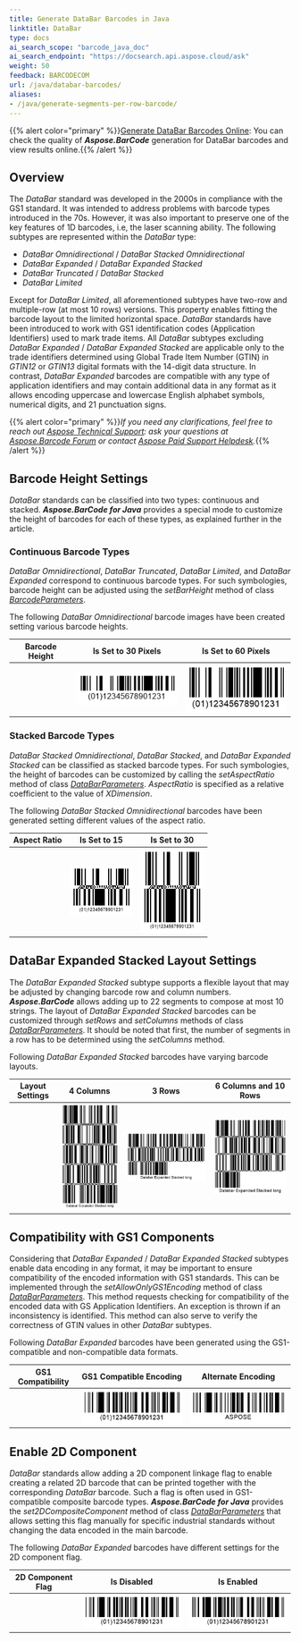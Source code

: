 ```yaml
---
title: Generate DataBar Barcodes in Java
linktitle: DataBar
type: docs
ai_search_scope: "barcode_java_doc"
ai_search_endpoint: "https://docsearch.api.aspose.cloud/ask"
weight: 50
feedback: BARCODECOM
url: /java/databar-barcodes/
aliases:
- /java/generate-segments-per-row-barcode/
---
```

{{% alert color="primary" %}}[Generate DataBar Barcodes Online](https://products.aspose.app/barcode/generate/databar): You can check the quality of ***Aspose.BarCode*** generation for DataBar barcodes and view results online.{{% /alert %}}

## **Overview**
The *DataBar* standard was developed in the 2000s in compliance with the GS1 standard. It was intended to address problems with barcode types introduced in the 70s. However, it was also important to preserve one of the key features of 1D barcodes, i.e, the laser scanning ability. The following subtypes are represented within the *DataBar* type: 
- *DataBar Omnidirectional* / *DataBar Stacked Omnidirectional*
- *DataBar Expanded* / *DataBar Expanded Stacked*
- *DataBar Truncated* / *DataBar Stacked*
- *DataBar Limited*
  
Except for *DataBar Limited*, all aforementioned subtypes have two-row and multiple-row (at most 10 rows) versions. This property enables fitting the barcode layout to the limited horizontal space. *DataBar* standards have been introduced to work with GS1 identification codes (Application Identifiers) used to mark trade items. All *DataBar* subtypes excluding *DataBar Expanded* / *DataBar Expanded Stacked* are applicable only to the trade identifiers determined using Global Trade Item Number (GTIN) in *GTIN12* or *GTIN13* digital formats with the 14-digit data structure. In contrast, *DataBar Expanded* barcodes are compatible with any type of application identifiers and may contain additional data in any format as it allows encoding uppercase and lowercase English alphabet symbols, numerical digits, and 21 punctuation signs.  

{{% alert color="primary" %}}*If you need any clarifications, feel free to reach out [Aspose Technical Support](/barcode/java/technical-support/): ask your questions at [Aspose.Barcode Forum](https://forum.aspose.com/c/barcode/13) or contact [Aspose Paid Support Helpdesk](https://helpdesk.aspose.com/).*{{% /alert %}}

## **Barcode Height Settings**
*DataBar* standards can be classified into two types: continuous and stacked. ***Aspose.BarCode for Java*** provides a special mode to customize the height of barcodes for each of these types, as explained further in the article.

### **Continuous Barcode Types**
*DataBar Omnidirectional*, *DataBar Truncated*, *DataBar Limited*, and *DataBar Expanded* correspond to continuous barcode types. For such symbologies, barcode height can be adjusted using the *setBarHeight* method of class [*BarcodeParameters*](https://reference.aspose.com/barcode/java/com.aspose.barcode.generation/BarcodeParameters).  
  
The following *DataBar Omnidirectional* barcode images have been created setting various barcode heights.
   
|Barcode Height|Is Set to 30 Pixels|Is Set to 60 Pixels|
| :-: | :-: | :-: |
| |<img src="databarbarheight30pixels.png">|<img src="databarbarheight60pixels.png">|
  
<!--The following code snippet explains how to modify the barcode height while generating continuous barcodes.
  
{{< highlight java>}}
BarcodeGenerator gen = new BarcodeGenerator(EncodeTypes.DatabarOmniDirectional, "(01)12345678901231");
gen.Parameters.Barcode.XDimension.Pixels = 2;
//set barheight 30 pixels
gen.Parameters.Barcode.BarHeight.Pixels = 30;
gen.Save($"{path}DatabarBarHeight30Pixels.png", BarCodeImageFormat.Png);
//set barheight 60 pixels
gen.Parameters.Barcode.BarHeight.Pixels = 60;
gen.Save($"{path}DatabarBarHeight60Pixels.png", BarCodeImageFormat.Png);
{{< /highlight >}}-->
  
### **Stacked Barcode Types**
*DataBar Stacked Omnidirectional*, *DataBar Stacked*, and *DataBar Expanded Stacked* can be classified as stacked barcode types. For such symbologies, the height of barcodes can be customized by calling the *setAspectRatio* method of class [*DataBarParameters*](https://reference.aspose.com/barcode/java/com.aspose.barcode.generation/DataBarParameters). *AspectRatio* is specified as a relative coefficient to the value of *XDimension*.  
  
The following *DataBar Stacked Omnidirectional* barcodes have been generated setting different values of the aspect ratio.
  
|Aspect Ratio|Is Set to 15|Is Set to 30|
| :-: | :-: | :-: |
| |<img src="databaraspectratio15.png">|<img src="databaraspectratio30.png">|
  
<!--The following code snippet shows how to manage barcode height in stacked barcodes adjusting the value of the aspect ratio.
  
{{< highlight java>}}
BarcodeGenerator gen = new BarcodeGenerator(EncodeTypes.DatabarStackedOmniDirectional, "(01)12345678901231");
gen.Parameters.Barcode.XDimension.Pixels = 2;
//set DataBar AspectRatio 15
gen.Parameters.Barcode.DataBar.AspectRatio = 15;
gen.Save($"{path}DatabarAspectRatio15.png", BarCodeImageFormat.Png);
//set DataBar AspectRatio 30
gen.Parameters.Barcode.DataBar.AspectRatio = 30;
gen.Save($"{path}DatabarAspectRatio30.png", BarCodeImageFormat.Png);
{{< /highlight >}}-->
  
## **DataBar Expanded Stacked Layout Settings**
The *DataBar Expanded Stacked* subtype supports a flexible layout that may be adjusted by changing barcode row and column numbers. ***Aspose.BarCode*** allows adding up to 22 segments to compose at most 10 strings. The layout of *DataBar Expanded Stacked* barcodes can be customized through *setRows* and *setColumns* methods of class [*DataBarParameters*](https://reference.aspose.com/barcode/java/com.aspose.barcode.generation/DataBarParameters). It should be noted that first, the number of segments in a row has to be determined using the *setColumns* method.  
  
Following *DataBar Expanded Stacked* barcodes have varying barcode layouts.
  
|Layout Settings|4 Columns|3 Rows|6 Columns and 10 Rows|
| :-: | :-: | :-: | :-: |
| |<img src="databarcols4.png">|<img src="databarrows3.png">|<img src="databarcols6rows10.png">|
  
<!--The following code sample explains how to manage layout settings in *DataBar Expanded Stacked* barcodes.
   
{{< highlight java>}}
//set 4 columns
BarcodeGenerator gen = new BarcodeGenerator(EncodeTypes.DatabarExpandedStacked, "Databar Expanded Stacked long");
gen.Parameters.Barcode.DataBar.Columns = 4;
gen.Save($"{path}DatabarCols4.png", BarCodeImageFormat.Png);
//set 3 rows
gen = new BarcodeGenerator(EncodeTypes.DatabarExpandedStacked, "Databar Expanded Stacked long");
gen.Parameters.Barcode.DataBar.Rows = 3;
gen.Save($"{path}DatabarRows3.png", BarCodeImageFormat.Png);
//set 6 columns 10 rows
gen = new BarcodeGenerator(EncodeTypes.DatabarExpandedStacked, "Databar Expanded Stacked long");
gen.Parameters.Barcode.DataBar.Columns = 6;
gen.Parameters.Barcode.DataBar.Rows = 10;
gen.Save($"{path}DatabarCols6Rows10.png", BarCodeImageFormat.Png);
{{< /highlight >}}-->
  
## **Compatibility with GS1 Components**
Considering that *DataBar Expanded* / *DataBar Expanded Stacked* subtypes enable data encoding in any format, it may be important to ensure compatibility of the encoded information with GS1 standards. This can be implemented through the *setAllowOnlyGS1Encoding* method of class [*DataBarParameters*](https://reference.aspose.com/barcode/java/com.aspose.barcode.generation/DataBarParameters). This method requests checking for compatibility of the encoded data with GS Application Identifiers. An exception is thrown if an inconsistency is identified. This method can also serve to verify the correctness of GTIN values in other *DataBar* subtypes.     
  
Following *DataBar Expanded* barcodes have been generated using the GS1-compatible and non-compatible data formats.
  
|GS1 Compatibility|GS1 Compatible Encoding|Alternate Encoding|
| :-: | :-: | :-: |
| |<img src="databargs1rightencoding.png">|<img src="databargs1variableencoding.png">|
  
<!--The following code sample demonstrates how to verify compatibility with GS1 standards for *DataBar Expanded* barcodes.
  
{{< highlight java>}}
BarcodeGenerator gen = new BarcodeGenerator(EncodeTypes.DatabarExpanded, "");
//right codetext with GS1Encoding check
gen.CodeText = "(01)12345678901231";
gen.Parameters.Barcode.DataBar.IsAllowOnlyGS1Encoding = true;
gen.Save($"{path}DatabarGS1RightEncoding.png", BarCodeImageFormat.Png);
//variable codetext without GS1Encoding check
gen.CodeText = "ASPOSE";
gen.Parameters.Barcode.DataBar.IsAllowOnlyGS1Encoding = false;
gen.Save($"{path}DatabarGS1VariableEncoding.png", BarCodeImageFormat.Png);
//variable codetext with GS1Encoding check
try
{
    gen.CodeText = "ASPOSE";
    gen.Parameters.Barcode.DataBar.IsAllowOnlyGS1Encoding = true;
    gen.GenerateBarCodeImage();
}
catch (Exception e)
{
    Console.WriteLine(e.Message);
}
{{< /highlight >}}-->
  
## **Enable 2D Component**
*DataBar* standards allow adding a 2D component linkage flag to enable creating a related 2D barcode that can be printed together with the corresponding *DataBar* barcode. Such a flag is often used in GS1-compatible composite barcode types. ***Aspose.BarCode for Java*** provides the *set2DCompositeComponent* method of class [*DataBarParameters*](https://reference.aspose.com/barcode/java/com.aspose.barcode.generation/DataBarParameters) that allows setting this flag manually for specific industrial standards without changing the data encoded in the main barcode.  
  
The following *DataBar Expanded* barcodes have different settings for the 2D component flag.
  
|2D Component Flag|Is Disabled|Is Enabled|
| :-: | :-: | :-: |
| |<img src="databar2dcomponentdisabled.png">|<img src="databar2dcomponentenabled.png">|
  
<!--The following code snippet shows how to manage the linkage to a 2D component in *DataBar Expanded* barcodes.
    
{{< highlight java>}}
BarcodeGenerator gen = new BarcodeGenerator(EncodeTypes.DatabarExpanded, "(01)12345678901231");
gen.Parameters.Barcode.XDimension.Pixels = 2;
//disable 2D component flag
gen.Parameters.Barcode.DataBar.Is2DCompositeComponent = false;
gen.Save($"{path}Databar2DComponentDisabled.png", BarCodeImageFormat.Png);
//enable 2D component flag
gen.Parameters.Barcode.DataBar.Is2DCompositeComponent = true;
gen.Save($"{path}Databar2DComponentEnabled.png", BarCodeImageFormat.Png);
{{< /highlight >}}-->